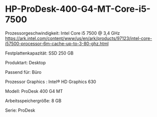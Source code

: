 # HP-ProDesk-400-G4-MT-Core-i5-7500
	
Prozessorgeschwindigkeit: Intel Core i5	7500 @ 3,4 GHz	https://ark.intel.com/content/www/us/en/ark/products/97123/intel-core-i57500-processor-6m-cache-up-to-3-80-ghz.html

Festplattenkapazität:	SSD 250 GB

Produktart:	Desktop

Passend für: Büro

Prozessor Graphics : Intel® HD Graphics 630 	

Modell:	ProDesk 400 G4 MT 

Arbeitsspeichergröße:	8 GB	

Serie:	ProDesk
